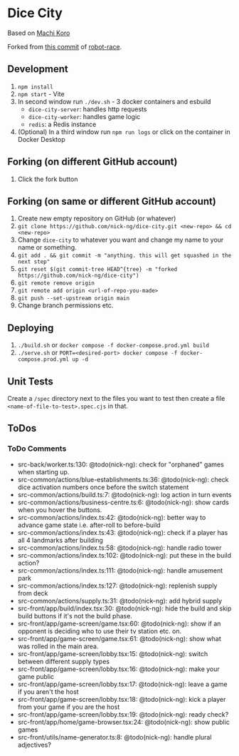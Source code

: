 # Dice City

Based on [Machi Koro](https://boardgamegeek.com/boardgame/143884/machi-koro)

Forked from [this commit](https://github.com/nick-ng/robot-race/tree/4e2171de5a381738632dc7b82158660d9dde2bb7) of [robot-race](https://github.com/nick-ng/robot-race).

## Development

1. `npm install`
2. `npm start` - Vite
3. In second window run `./dev.sh` - 3 docker containers and esbuild
   - `dice-city-server`: handles http requests
   - `dice-city-worker`: handles game logic
   - `redis`: a Redis instance
4. (Optional) In a third window run `npm run logs` or click on the container in Docker Desktop

## Forking (on different GitHub account)

1. Click the fork button

## Forking (on same or different GitHub account)

1. Create new empty repository on GitHub (or whatever)
2. `git clone https://github.com/nick-ng/dice-city.git <new-repo> && cd <new-repo>`
3. Change `dice-city` to whatever you want and change my name to your name or something.
4. `git add . && git commit -m "anything. this will get squashed in the next step"`
5. `git reset $(git commit-tree HEAD^{tree} -m "forked https://github.com/nick-ng/dice-city")`
6. `git remote remove origin`
7. `git remote add origin <url-of-repo-you-made>`
8. `git push --set-upstream origin main`
9. Change branch permissions etc.

## Deploying

1. `./build.sh` or `docker compose -f docker-compose.prod.yml build`
2. `./serve.sh` or `PORT=<desired-port> docker compose -f docker-compose.prod.yml up -d`

## Unit Tests

Create a `/spec` directory next to the files you want to test then create a file `<name-of-file-to-test>.spec.cjs` in that.

## ToDos

### ToDo Comments

- src-back/worker.ts:130: @todo(nick-ng): check for "orphaned" games when starting up.
- src-common/actions/blue-establishments.ts:36: @todo(nick-ng): check dice activation numbers once before the switch statement
- src-common/actions/build.ts:7: @todo(nick-ng): log action in turn events
- src-common/actions/business-centre.ts:6: @todo(nick-ng): show cards when you hover the buttons.
- src-common/actions/index.ts:42: @todo(nick-ng): better way to advance game state i.e. after-roll to before-build
- src-common/actions/index.ts:43: @todo(nick-ng): check if a player has all 4 landmarks after building
- src-common/actions/index.ts:58: @todo(nick-ng): handle radio tower
- src-common/actions/index.ts:102: @todo(nick-ng): put these in the build action?
- src-common/actions/index.ts:111: @todo(nick-ng): handle amusement park
- src-common/actions/index.ts:127: @todo(nick-ng): replenish supply from deck
- src-common/actions/supply.ts:31: @todo(nick-ng): add hybrid supply
- src-front/app/build/index.tsx:30: @todo(nick-ng): hide the build and skip build buttons if it's not the build phase.
- src-front/app/game-screen/game.tsx:60: @todo(nick-ng): show if an opponent is deciding who to use their tv station etc. on.
- src-front/app/game-screen/game.tsx:61: @todo(nick-ng): show what was rolled in the main area.
- src-front/app/game-screen/lobby.tsx:15: @todo(nick-ng): switch between different supply types
- src-front/app/game-screen/lobby.tsx:16: @todo(nick-ng): make your game public
- src-front/app/game-screen/lobby.tsx:17: @todo(nick-ng): leave a game if you aren't the host
- src-front/app/game-screen/lobby.tsx:18: @todo(nick-ng): kick a player from your game if you are the host
- src-front/app/game-screen/lobby.tsx:19: @todo(nick-ng): ready check?
- src-front/app/home/game-browser.tsx:24: @todo(nick-ng): show public games
- src-front/utils/name-generator.ts:8: @todo(nick-ng): handle plural adjectives?
